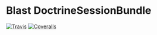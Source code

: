 # Blast DoctrineSessionBundle

[![Travis](https://img.shields.io/travis/blast-project/DoctrineSessionBundle.svg?style=flat-square)][travis]
[![Coveralls](https://img.shields.io/coveralls/blast-project/DoctrineSessionBundle.svg?style=flat-square)][coveralls]


[travis]: https://travis-ci.org/blast-project/DoctrineSessionBundle
[coveralls]: https://coveralls.io/github/blast-project/DoctrineSessionBundle?branch=master